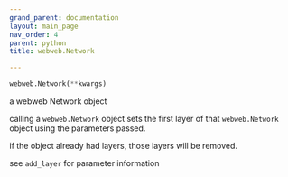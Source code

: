 ```yaml
---
grand_parent: documentation
layout: main_page
nav_order: 4
parent: python
title: webweb.Network

---
```


```python
webweb.Network(**kwargs)
````

a webweb Network object

calling a `webweb.Network` object sets the first layer of that
`webweb.Network` object using the parameters passed.

if the object already had layers, those layers will be removed.

see `add_layer` for parameter information